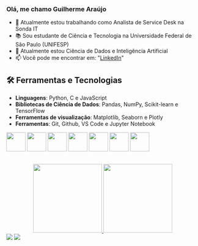 ### Olá, me chamo Guilherme Araújo

- 🔭 Atualmente estou trabalhando como Analista de Service Desk na Sonda IT
- 📚 Sou estudante de Ciência e Tecnologia na Universidade Federal de São Paulo (UNIFESP)
- 🌱 Atualmente estou Ciência de Dados e Inteligência Artificial
- 📫 Você pode me encontrar em: "[LinkedIn](https://www.linkedin.com/in/guilherme-a-m-souza/)"

## 🛠️ Ferramentas e Tecnologias
- **Linguagens**: Python, C e JavaScript
- **Bibliotecas de Ciência de Dados**: Pandas, NumPy, Scikit-learn e TensorFlow
- **Ferramentas de visualização**: Matplotlib, Seaborn e Plotly
- **Ferramentas**: Git, Github, VS Code e Jupyter Notebook

<img src="https://cdn.jsdelivr.net/gh/devicons/devicon@latest/icons/python/python-original-wordmark.svg" width="50" height="50"/>   <img src="https://cdn.jsdelivr.net/gh/devicons/devicon@latest/icons/numpy/numpy-original-wordmark.svg" width="50" height="50"/>   <img src="https://cdn.jsdelivr.net/gh/devicons/devicon@latest/icons/pandas/pandas-original-wordmark.svg"  width="50" height="50"/>   <img src="https://cdn.jsdelivr.net/gh/devicons/devicon@latest/icons/matplotlib/matplotlib-original-wordmark.svg" width="50" height="50"/>   <img src="https://cdn.jsdelivr.net/gh/devicons/devicon@latest/icons/scikitlearn/scikitlearn-original.svg"  width="50" height="50"/>   <img src="https://cdn.jsdelivr.net/gh/devicons/devicon@latest/icons/mysql/mysql-plain-wordmark.svg" width="50" height="50"/>   <img loading="lazy" src="https://cdn.jsdelivr.net/gh/devicons/devicon/icons/git/git-original.svg" width="50" height="50"/>
##

<div align="center">
  <a href="https://github.com/Gu1lh3rm3-Arauj0">
  <img height="180em" src="https://github-readme-stats.vercel.app/api?username=Gu1lh3rm3-Arauj0&show_icons=true&theme=dark&include_all_commits=true&count_private=true"/>
  <img height="180em" src="https://github-readme-stats.vercel.app/api/top-langs/?username=Gu1lh3rm3-Arauj0&layout=compact&langs_count=7&theme=dark"/>
</div>

 <div> 
  <a href = "mailto:guilherme.a.m.souza0613@gmail.com"><img src="https://img.shields.io/badge/-Gmail-%23333?style=for-the-badge&logo=gmail&logoColor=white" target="_blank"></a>
  <a href="https://www.linkedin.com/in/guilherme-a-m-souza/" target="_blank"><img src="https://img.shields.io/badge/-LinkedIn-%230077B5?style=for-the-badge&logo=linkedin&logoColor=white" target="_blank"></a>
  </div>
 
##
